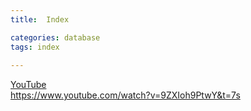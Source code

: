 ```yaml
---
title:  Index

categories: database 
tags: index
 
---
```


  
[YouTube](https://www.youtube.com/watch?v=NkZ6r6z2pBg&t=2s)  
https://www.youtube.com/watch?v=9ZXIoh9PtwY&t=7s  
